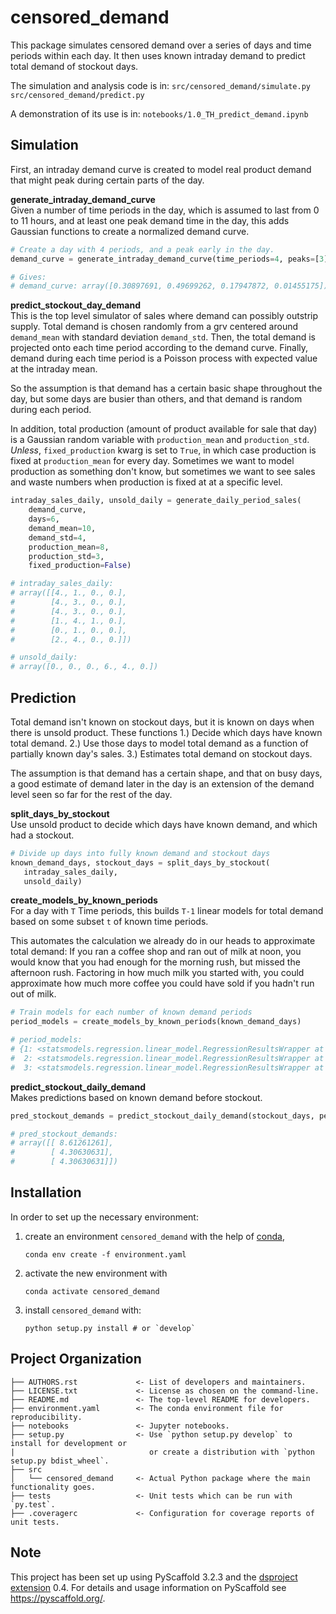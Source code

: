 # censored_demand

This package simulates censored demand over a series of days and time periods
within each day. It then uses known intraday demand to predict total demand
of stockout days.

The simulation and analysis code is in:
`src/censored_demand/simulate.py`
`src/censored_demand/predict.py`

A demonstration of its use is in:
`notebooks/1.0_TH_predict_demand.ipynb`

## Simulation
First, an intraday demand curve is created to model real product
demand that might peak during certain parts of the day.

**generate_intraday_demand_curve**  
Given a number of time periods in the day, which is assumed to last from
0 to 11 hours, and at least one peak demand time in the day, this adds Gaussian
functions to create a normalized demand curve.
```python
# Create a day with 4 periods, and a peak early in the day.
demand_curve = generate_intraday_demand_curve(time_periods=4, peaks=[3])

# Gives:
# demand_curve: array([0.30897691, 0.49699262, 0.17947872, 0.01455175])
```

**predict_stockout_day_demand**  
This is the top level simulator of sales where demand
can possibly outstrip supply. Total demand is chosen randomly from a grv
 centered around `demand_mean` with standard deviation `demand_std`. Then, 
 the total demand is projected onto each time period according to the demand curve.
 Finally, demand during each time period is a Poisson process with expected value
 at the intraday mean.
 
 So the assumption is that demand has a certain basic shape throughout the day,
  but some days are busier than others, and that demand is random during each period.
  
In addition, total production (amount of product available for sale that day) is a
Gaussian random variable with `production_mean` and `production_std`. *Unless*, 
`fixed_production` kwarg is set to `True`, in which case production is fixed at
`production_mean` for every day. Sometimes we want to model production as something
don't know, but sometimes we want to see sales and waste numbers when production is fixed at
 at a specific level.

```python
intraday_sales_daily, unsold_daily = generate_daily_period_sales(
    demand_curve,
    days=6,
    demand_mean=10,
    demand_std=4,
    production_mean=8,
    production_std=3,
    fixed_production=False) 

# intraday_sales_daily:
# array([[4., 1., 0., 0.],
#        [4., 3., 0., 0.],
#        [4., 3., 0., 0.],
#        [1., 4., 1., 0.],
#        [0., 1., 0., 0.],
#        [2., 4., 0., 0.]])

# unsold_daily:
# array([0., 0., 0., 6., 4., 0.])
```

## Prediction

Total demand isn't known on stockout days, but it is known on days when there is
unsold product. These functions
 1.) Decide which days have known total demand.
 2.) Use those days to model total demand as a function of partially known day's sales.
 3.) Estimates total demand on stockout days.
 
 The assumption is that demand has a certain shape, and that on busy days, a good
 estimate of demand later in the day is an extension of the demand level seen so far
 for the rest of the day. 
 
 **split_days_by_stockout**  
 Use unsold product to decide which days have known demand,
  and which had a stockout.
 ```python
 # Divide up days into fully known demand and stockout days
known_demand_days, stockout_days = split_days_by_stockout(
    intraday_sales_daily,
    unsold_daily)
```

**create_models_by_known_periods**  
For a day with `T` Time periods, this builds `T-1` linear models for total demand
based on some subset `t` of known time periods. 

This automates the calculation we already do in our heads to approximate 
total demand: If you ran a coffee shop and ran out of milk at noon, you
would know that you had enough for the morning rush, but missed the afternoon
rush. Factoring in how much milk you started with, you could approximate how
 much more coffee you could have sold if you hadn't run out of milk.
 
```python
# Train models for each number of known demand periods
period_models = create_models_by_known_periods(known_demand_days)

# period_models:
# {1: <statsmodels.regression.linear_model.RegressionResultsWrapper at 0x7f8564173700>,
#  2: <statsmodels.regression.linear_model.RegressionResultsWrapper at 0x7f85373ebf70>,
#  3: <statsmodels.regression.linear_model.RegressionResultsWrapper at 0x7f85373eb8e0>}
```

**predict_stockout_daily_demand**  
Makes predictions based on known demand before stockout.

```python
pred_stockout_demands = predict_stockout_daily_demand(stockout_days, period_models)

# pred_stockout_demands:
# array([[ 8.61261261],
#        [ 4.30630631],
#        [ 4.30630631]])
```

## Installation

In order to set up the necessary environment:

1. create an environment `censored_demand` with the help of [conda],
   ```
   conda env create -f environment.yaml
   ```
2. activate the new environment with
   ```
   conda activate censored_demand
   ```
3. install `censored_demand` with:
   ```
   python setup.py install # or `develop`
   ```

## Project Organization

```
├── AUTHORS.rst             <- List of developers and maintainers.
├── LICENSE.txt             <- License as chosen on the command-line.
├── README.md               <- The top-level README for developers.
├── environment.yaml        <- The conda environment file for reproducibility.
├── notebooks               <- Jupyter notebooks. 
├── setup.py                <- Use `python setup.py develop` to install for development or
|                              or create a distribution with `python setup.py bdist_wheel`.
├── src
│   └── censored_demand     <- Actual Python package where the main functionality goes.
├── tests                   <- Unit tests which can be run with `py.test`.
├── .coveragerc             <- Configuration for coverage reports of unit tests.
```

## Note

This project has been set up using PyScaffold 3.2.3 and the [dsproject extension] 0.4.
For details and usage information on PyScaffold see https://pyscaffold.org/.

[conda]: https://docs.conda.io/
[pre-commit]: https://pre-commit.com/
[Jupyter]: https://jupyter.org/
[nbstripout]: https://github.com/kynan/nbstripout
[Google style]: http://google.github.io/styleguide/pyguide.html#38-comments-and-docstrings
[dsproject extension]: https://github.com/pyscaffold/pyscaffoldext-dsproject
